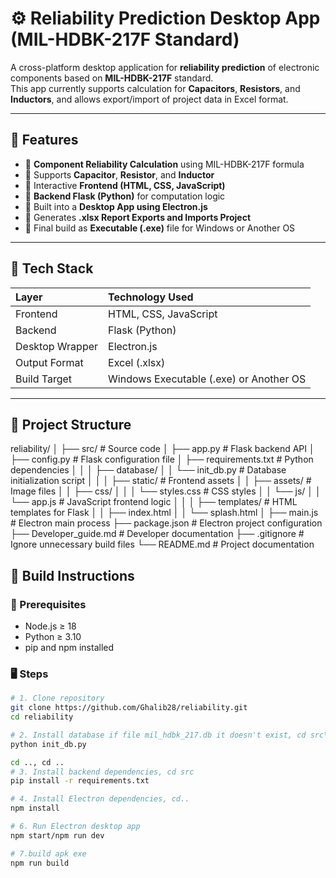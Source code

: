 # ⚙️ Reliability Prediction Desktop App (MIL-HDBK-217F Standard)

A cross-platform desktop application for **reliability prediction** of electronic components based on **MIL-HDBK-217F** standard.  
This app currently supports calculation for **Capacitors**, **Resistors**, and **Inductors**, and allows export/import of project data in Excel format.

---

## 🚀 Features

- 🔹 **Component Reliability Calculation** using MIL-HDBK-217F formula
- 🔹 Supports **Capacitor**, **Resistor**, and **Inductor**
- 🔹 Interactive **Frontend (HTML, CSS, JavaScript)**
- 🔹 **Backend Flask (Python)** for computation logic
- 🔹 Built into a **Desktop App using Electron.js**
- 🔹 Generates **.xlsx Report Exports and Imports Project**
- 🔹 Final build as **Executable (.exe)** file for Windows or Another OS

---

## 🧩 Tech Stack

| Layer | Technology Used |
|:------|:----------------|
| Frontend | HTML, CSS, JavaScript |
| Backend | Flask (Python) |
| Desktop Wrapper | Electron.js |
| Output Format | Excel (.xlsx) |
| Build Target | Windows Executable (.exe) or Another OS|

---

## 📂 Project Structure
reliability/
│
├── src/                            # Source code
│   ├── app.py                      # Flask backend API
│   ├── config.py                   # Flask configuration file
│   ├── requirements.txt            # Python dependencies
│   │
│   ├── database/
│   │   └── init_db.py              # Database initialization script
│   │
│   ├── static/                     # Frontend assets
│   │   ├── assets/                 # Image files
│   │   ├── css/
│   │   │   └── styles.css          # CSS styles
│   │   └── js/
│   │       └── app.js              # JavaScript frontend logic
│   │
│   ├── templates/                  # HTML templates for Flask
│   │   ├── index.html
│   │   └── splash.html
│
├── main.js                         # Electron main process
├── package.json                    # Electron project configuration
├── Developer_guide.md              # Developer documentation
├── .gitignore                      # Ignore unnecessary build files
└── README.md                       # Project documentation


## 🧱 Build Instructions

### 🔧 Prerequisites
- Node.js ≥ 18
- Python ≥ 3.10
- pip and npm installed

### 🖥️ Steps

```bash
# 1. Clone repository
git clone https://github.com/Ghalib28/reliability.git
cd reliability

# 2. Install database if file mil_hdbk_217.db it doesn't exist, cd src\database 
python init_db.py

cd .., cd ..
# 3. Install backend dependencies, cd src 
pip install -r requirements.txt

# 4. Install Electron dependencies, cd..
npm install

# 6. Run Electron desktop app
npm start/npm run dev

# 7.build apk exe
npm run build
